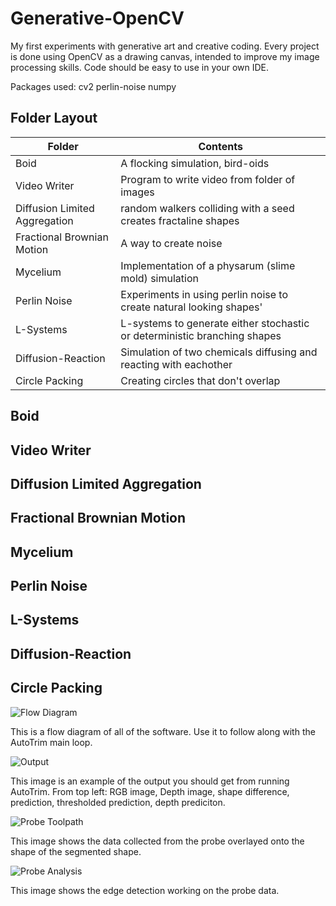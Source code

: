 # Generative-OpenCV
My first experiments with generative art and creative coding. Every project is done using OpenCV as a drawing canvas, intended to improve my image processing skills. Code should be easy to use in your own IDE.

Packages used:
cv2
perlin-noise
numpy



## Folder Layout
Folder | Contents
------------ | -------------
Boid | A flocking simulation, bird-oids
Video Writer | Program to write video from folder of images
Diffusion Limited Aggregation | random walkers colliding with a seed creates fractaline shapes
Fractional Brownian Motion | A way to create noise
Mycelium | Implementation of a physarum (slime mold) simulation
Perlin Noise | Experiments in using perlin noise to create natural looking shapes'
L-Systems | L-systems to generate either stochastic or deterministic branching shapes
Diffusion-Reaction | Simulation of two chemicals diffusing and reacting with eachother
Circle Packing | Creating circles that don't overlap

## Boid
  
## Video Writer


## Diffusion Limited Aggregation 
## Fractional Brownian Motion
## Mycelium
## Perlin Noise
## L-Systems
## Diffusion-Reaction
## Circle Packing


![Flow Diagram](images/flow_diagram.jpg)

This is a flow diagram of all of the software. Use it to follow along with the AutoTrim main loop.

![Output](/images/example_output.JPG)

This image is an example of the output you should get from running AutoTrim. From top left: RGB image, Depth image, shape difference, prediction, thresholded prediction, depth prediciton.


![Probe Toolpath](/images/probe_toolpath.JPG)

This image shows the data collected from the probe overlayed onto the shape of the segmented shape.

![Probe Analysis](/images/probe_analyzed.JPG)

This image shows the edge detection working on the probe data.



